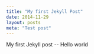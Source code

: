 ```yaml
---
title: "My first Jekyll Post"
date: 2014-11-29
layout: posts
meta: "Test post"
---
```

My first Jekyll post -- Hello world